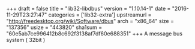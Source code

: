 +++
draft = false
title = "lib32-libdbus"
version = "1.10.14-1"
date = "2016-11-29T23:27:47"
categories = ['lib32-extra']
upstreamurl = "http://freedesktop.org/wiki/Software/dbus"
arch = "x86_64"
size = "137356"
usize = "443820"
sha1sum = "60e5ab7ce996412b8c692f3138af7df60e688351"
+++
A message bus system ( 32bit )